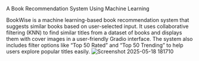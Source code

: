 A Book Recommendation System Using Machine Learning

BookWise is a machine learning-based book recommendation system that suggests similar books based on user-selected input. It uses collaborative filtering (KNN) to find similar titles from a dataset of books and displays them with cover images in a user-friendly Gradio interface. The system also includes filter options like “Top 50 Rated” and “Top 50 Trending” to help users explore popular titles easily.
![Screenshot 2025-05-18 181710](https://github.com/user-attachments/assets/d11350b6-cc61-4df6-aaf3-4a6b6c549af4)
